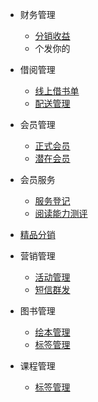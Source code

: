 - 财务管理

  - [分销收益](thread/earnings.md)
  - 个发你的
- 借阅管理
  - [线上借书单](thread/online.md)
  - [配送管理](thread/distribution.md)
- 会员管理
  - [正式会员](thread/member.md)
  - [潜在会员](thread/potential.md)
- 会员服务
  - [服务登记](thread/service.md)
  - [阅读能力测评](thread/readTest.md)
- [精品分销](thread/purchaseDistribution.md)
- 营销管理
  - [活动管理](thread/activity.md)
  - [短信群发](thread/sms.md)
- 图书管理
  - [绘本管理](thread/books.md)
  - [标签管理](thread/subject.md)
- 课程管理
  - [标签管理](thread/subject.md)


